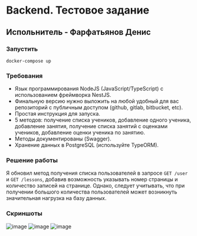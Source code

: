 # Backend. Тестовое задание 
## Испольнитель - Фарфатьянов Денис

### Запустить
```
docker-compose up
```

### Требования

- Язык программирования NodeJS (JavaScript/TypeScript) с использованием фреймворка NestJS.
- Финальную версию нужно выложить на любой удобный для вас репозиторий с публичным доступом (github, gitlab, bitbucket, etc).
- Простая инструкция для запуска.
- 5 методов: получение списка учеников, добавление одного ученика, добавление занятия, получение списка занятий с оценками учеников, добавление оценки ученика по занятию.
- Методы документированы (Swagger).
- Хранение данных в PostgreSQL (используйте TypeORM).

### Решение работы
Я обновил метод получения списка пользователей в запросе `GET /user` и `GET /lessons`, добавив возможность указывать номер страницы и количество записей на странице. Однако, следует учитывать, что при получении большого количества пользователей может возникнуть значительная нагрузка на базу данных.

### Скриншоты
![image](https://github.com/francuze/lessons-project/assets/49876179/adb7f961-37f0-4f81-b1f0-0503b6926676)
![image](https://github.com/francuze/lessons-project/assets/49876179/4790a5c9-49fb-449a-9aa0-e448ea80d8bc)
![image](https://github.com/francuze/lessons-project/assets/49876179/52b296b2-3a2f-4b5f-9e3d-dc06de3a658d)

